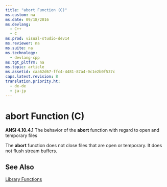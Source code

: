 ```yaml
---
title: "abort Function (C)"
ms.custom: na
ms.date: 09/18/2016
ms.devlang: 
  - C++
  - C
ms.prod: visual-studio-dev14
ms.reviewer: na
ms.suite: na
ms.technology: 
  - devlang-cpp
ms.tgt_pltfrm: na
ms.topic: article
ms.assetid: caa62d67-ffc4-4481-87a4-0c1e2b0f537c
caps.latest.revision: 8
translation.priority.ht: 
  - de-de
  - ja-jp
---
```

# abort Function (C)
**ANSI 4.10.4.1** The behavior of the **abort** function with regard to open and temporary files  
  
 The **abort** function does not close files that are open or temporary. It does not flush stream buffers.  
  
## See Also  
 [Library Functions](../vs140/Library-Functions.md)